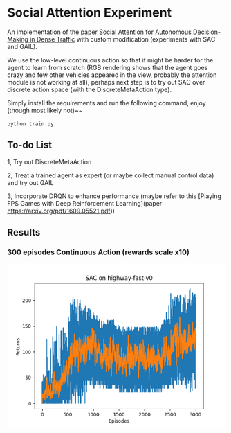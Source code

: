 # Social Attention Experiment

An implementation of the paper [Social Attention for Autonomous Decision-Making in Dense Traffic](https://arxiv.org/pdf/1911.12250.pdf) with custom modification (experiments with SAC and GAIL).

We use the low-level continuous action so that it might be harder for the agent to learn from scratch (RGB rendering shows that the agent goes crazy and few other vehicles appeared in the view, probably the attention module is not working at all), perhaps next step is to try out SAC over discrete action space (with the DiscreteMetaAction type).

Simply install the requirements and run the following command, enjoy (though most likely not)~~ 

```
python train.py
```

## To-do List

1, Try out DiscreteMetaAction

2, Treat a trained agent as expert (or maybe collect manual control data) and try out GAIL 

3, Incorporate DRQN to enhance performance (maybe refer to this [Playing FPS Games with Deep Reinforcement Learning](paper https://arxiv.org/pdf/1609.05521.pdf))

## Results

### 300 episodes Continuous Action (rewards scale x10)

![image](./result01.png)


